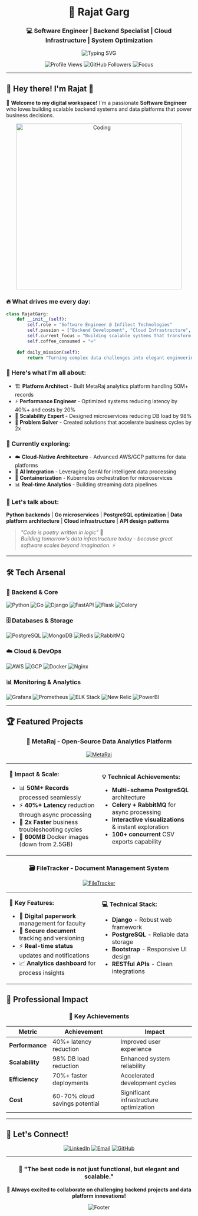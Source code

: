<div align="center">
  
# 🚀 Rajat Garg

### 💻 Software Engineer | Backend Specialist | Cloud Infrastructure | System Optimization
<img src="https://readme-typing-svg.herokuapp.com?font=Fira+Code&size=22&pause=1000&color=00D4AA&center=true&vCenter=true&width=600&lines=Welcome+to+my+GitHub+Profile!;Backend+Engineer+%7C+Python+%7C+PostgreSQL;Microservices+%7C+Cloud+Architecture;Building+Scalable+Solutions;Performance+Optimization+Specialist" alt="Typing SVG" />

<p align="center">
  <img src="https://komarev.com/ghpvc/?username=rajatgarg765&label=Profile%20Views&color=brightgreen&style=for-the-badge" alt="Profile Views" />
  <img src="https://img.shields.io/github/followers/rajatgarg765?label=Followers&style=for-the-badge&color=blue" alt="GitHub Followers" />
  <img src="https://img.shields.io/badge/Focus-Backend%20Engineering-orange?style=for-the-badge" alt="Focus" />
</p>

</div>

---

## 🎯 Hey there! I'm Rajat 👋

🚀 **Welcome to my digital workspace!** I'm a passionate **Software Engineer** who loves building scalable backend systems and data platforms that power business decisions.

<div align="center">
  <img alt="Coding" width="450" src="https://i.pinimg.com/originals/81/17/8b/81178b47a8598f0c81c4799946101548.gif">
</div>

### 🔥 What drives me every day:
```python
class RajatGarg:
    def __init__(self):
        self.role = "Software Engineer @ Infilect Technologies"
        self.passion = ["Backend Development", "Cloud Infrastructure", "Performance Optimization"]
        self.current_focus = "Building scalable systems that transform business insights"
        self.coffee_consumed = "∞"
    
    def daily_mission(self):
        return "Turning complex data challenges into elegant engineering solutions! 🎯"
```

### 🌟 Here's what I'm all about:
- 🏗️ **Platform Architect** - Built MetaRaj analytics platform handling 50M+ records
- ⚡ **Performance Engineer** - Optimized systems reducing latency by 40%+ and costs by 20%
- 🚀 **Scalability Expert** - Designed microservices reducing DB load by 98%
- 🎯 **Problem Solver** - Created solutions that accelerate business cycles by 2x

### 🎯 Currently exploring:
- ☁️ **Cloud-Native Architecture** - Advanced AWS/GCP patterns for data platforms
- 🤖 **AI Integration** - Leveraging GenAI for intelligent data processing
- 🐳 **Containerization** - Kubernetes orchestration for microservices  
- 📊 **Real-time Analytics** - Building streaming data pipelines

### 💬 Let's talk about:
**Python backends** | **Go microservices** | **PostgreSQL optimization** | **Data platform architecture** | **Cloud infrastructure** | **API design patterns**

> *"Code is poetry written in logic"* 💫  
> *Building tomorrow's data infrastructure today - because great software scales beyond imagination.* ⚡

---

## 🛠️ Tech Arsenal

### 🔧 Backend & Core
<p align="left">
  <img src="https://img.shields.io/badge/Python-3776AB?style=for-the-badge&logo=python&logoColor=white" alt="Python" />
  <img src="https://img.shields.io/badge/Go-00ADD8?style=for-the-badge&logo=go&logoColor=white" alt="Go" />
  <img src="https://img.shields.io/badge/Django-092E20?style=for-the-badge&logo=django&logoColor=white" alt="Django" />
  <img src="https://img.shields.io/badge/FastAPI-009688?style=for-the-badge&logo=fastapi&logoColor=white" alt="FastAPI" />
  <img src="https://img.shields.io/badge/Flask-000000?style=for-the-badge&logo=flask&logoColor=white" alt="Flask" />
  <img src="https://img.shields.io/badge/Celery-37B24D?style=for-the-badge&logo=celery&logoColor=white" alt="Celery" />
</p>

### 🗄️ Databases & Storage
<p align="left">
  <img src="https://img.shields.io/badge/PostgreSQL-316192?style=for-the-badge&logo=postgresql&logoColor=white" alt="PostgreSQL" />
  <img src="https://img.shields.io/badge/MongoDB-4EA94B?style=for-the-badge&logo=mongodb&logoColor=white" alt="MongoDB" />
  <img src="https://img.shields.io/badge/Redis-DC382D?style=for-the-badge&logo=redis&logoColor=white" alt="Redis" />
  <img src="https://img.shields.io/badge/RabbitMQ-FF6600?style=for-the-badge&logo=rabbitmq&logoColor=white" alt="RabbitMQ" />
</p>

### ☁️ Cloud & DevOps
<p align="left">
  <img src="https://img.shields.io/badge/AWS-232F3E?style=for-the-badge&logo=amazon-aws&logoColor=white" alt="AWS" />
  <img src="https://img.shields.io/badge/GCP-4285F4?style=for-the-badge&logo=google-cloud&logoColor=white" alt="GCP" />
  <img src="https://img.shields.io/badge/Docker-2496ED?style=for-the-badge&logo=docker&logoColor=white" alt="Docker" />
  <img src="https://img.shields.io/badge/Nginx-009639?style=for-the-badge&logo=nginx&logoColor=white" alt="Nginx" />
</p>

### 📊 Monitoring & Analytics
<p align="left">
  <img src="https://img.shields.io/badge/Grafana-F46800?style=for-the-badge&logo=grafana&logoColor=white" alt="Grafana" />
  <img src="https://img.shields.io/badge/Prometheus-E6522C?style=for-the-badge&logo=prometheus&logoColor=white" alt="Prometheus" />
  <img src="https://img.shields.io/badge/ELK%20Stack-005571?style=for-the-badge&logo=elastic&logoColor=white" alt="ELK Stack" />
  <img src="https://img.shields.io/badge/New%20Relic-008C99?style=for-the-badge&logo=new-relic&logoColor=white" alt="New Relic" />
  <img src="https://img.shields.io/badge/PowerBI-F2C811?style=for-the-badge&logo=power-bi&logoColor=black" alt="PowerBI" />
</p>

---

## 🏆 Featured Projects

<div align="center">

### 🔬 MetaRaj - Open-Source Data Analytics Platform
[![MetaRaj](https://img.shields.io/badge/🔬%20MetaRaj-View%20Project-brightgreen?style=for-the-badge&logo=github)](https://github.com/rajatgarg765/MetaRaj)

</div>

<div align="center">
<table>
<tr>
<td width="50%">

**🎯 Impact & Scale:**
- 📊 **50M+ Records** processed seamlessly
- ⚡ **40%+ Latency** reduction through async processing
- 🚀 **2x Faster** business troubleshooting cycles
- 💾 **600MB** Docker images (down from 2.5GB)

</td>
<td width="50%">

**💡 Technical Achievements:**
- **Multi-schema PostgreSQL** architecture
- **Celery + RabbitMQ** for async processing
- **Interactive visualizations** & instant exploration
- **100+ concurrent** CSV exports capability

</td>
</tr>
</table>
</div>


<div align="center">

### 🗃️ FileTracker - Document Management System
[![FileTracker](https://img.shields.io/badge/🗃️%20FileTracker-View%20Code-blue?style=for-the-badge&logo=github)](https://github.com/rajatgarg765/FileTrackerDjango)

</div>

<div align="center">
<table>
<tr>
<td width="50%">

**🚀 Key Features:**
- 📄 **Digital paperwork** management for faculty
- 🔐 **Secure document** tracking and versioning
- ⚡ **Real-time status** updates and notifications
- 📈 **Analytics dashboard** for process insights

</td>
<td width="50%">

**💻 Technical Stack:**
- **Django** - Robust web framework
- **PostgreSQL** - Reliable data storage
- **Bootstrap** - Responsive UI design
- **RESTful APIs** - Clean integrations

</td>
</tr>
</table>
</div>


## 💼 Professional Impact

<div align="center">

### 🎯 Key Achievements

| Metric | Achievement | Impact |
|--------|-------------|--------|
| **Performance** | 40%+ latency reduction | Improved user experience |
| **Scalability** | 98% DB load reduction | Enhanced system reliability |
| **Efficiency** | 70%+ faster deployments | Accelerated development cycles |
| **Cost** | 60-70% cloud savings potential | Significant infrastructure optimization |

</div>

---

## 🤝 Let's Connect!

<div align="center">

[![LinkedIn](https://img.shields.io/badge/LinkedIn-0077B5?style=for-the-badge&logo=linkedin&logoColor=white)](https://www.linkedin.com/in/rajatgarg123/)
[![Email](https://img.shields.io/badge/Email-D14836?style=for-the-badge&logo=gmail&logoColor=white)](mailto:rajatrj349@gmail.com)
[![GitHub](https://img.shields.io/badge/GitHub-100000?style=for-the-badge&logo=github&logoColor=white)](https://github.com/rajatgarg765)

</div>

---

<div align="center">
  
### 💭 "The best code is not just functional, but elegant and scalable."

**🚀 Always excited to collaborate on challenging backend projects and data platform innovations!**

<img src="https://capsule-render.vercel.app/api?type=waving&color=gradient&height=100&section=footer" alt="Footer" />

</div>
